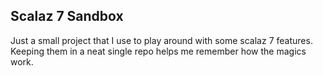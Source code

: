 
## Scalaz 7 Sandbox

Just a small project that I use to play around with some scalaz 7 features. Keeping them in a neat single repo helps me remember how the magics work.